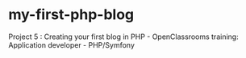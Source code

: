 # my-first-php-blog
Project 5 : Creating your first blog in PHP - OpenClassrooms training: Application developer - PHP/Symfony
